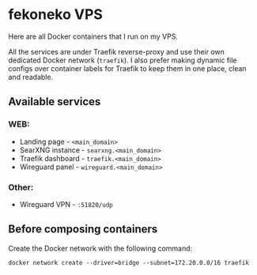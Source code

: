 # fekoneko VPS

Here are all Docker containers that I run on my VPS.

All the services are under Traefik reverse-proxy and use their own dedicated Docker network (`traefik`). I also prefer making dynamic file configs over container labels for Traefik to keep them in one place, clean and readable.

## Available services

### WEB:
- Landing page - `<main_domain>`
- SearXNG instance - `searxng.<main_domain>`
- Traefik dashboard - `traefik.<main_domain>`
- Wireguard panel - `wireguard.<main_domain>`

### Other:
- Wireguard VPN - `:51820/udp`

## Before composing containers

Create the Docker network with the following command:

```shell
docker network create --driver=bridge --subnet=172.20.0.0/16 traefik
```
